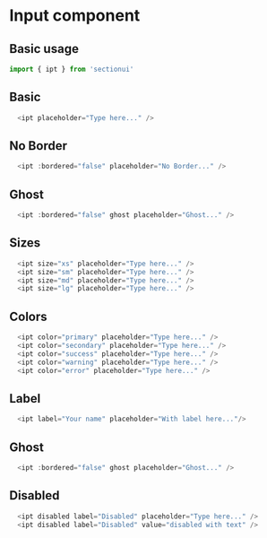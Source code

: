 # Input component

## Basic usage

```ts
import { ipt } from 'sectionui'
```

## Basic

<div class="flex flex-wrap items-center gap-3">
  <ipt placeholder="Type here..." />
</div>

```ts
  <ipt placeholder="Type here..." />
```

## No Border

<div class="flex flex-wrap items-center gap-3 bg-base-gray-200/30 pl-2 py-3 rounded-$rounded-btn">
  <ipt :bordered="false" placeholder="No Border..." />
</div>

```ts
  <ipt :bordered="false" placeholder="No Border..." />
```

## Ghost

<div class="flex flex-wrap items-center gap-3 bg-base-gray-200/20 pl-2 py-3 rounded-$rounded-btn">
  <ipt :bordered="false" ghost placeholder="Ghost..." />
</div>

```ts
  <ipt :bordered="false" ghost placeholder="Ghost..." />
```

## Sizes

<div class="flex flex-wrap gap-2 items-center">
  <ipt size="xs" placeholder="Type here..." />
  <ipt size="sm" placeholder="Type here..." />
  <ipt size="md" placeholder="Type here..." />
  <ipt size="lg" placeholder="Type here..." />
</div>

```ts
  <ipt size="xs" placeholder="Type here..." />
  <ipt size="sm" placeholder="Type here..." />
  <ipt size="md" placeholder="Type here..." />
  <ipt size="lg" placeholder="Type here..." />
```
## Colors

<div class="flex flex-wrap items-center gap-3">
  <ipt color="primary" placeholder="Type here..." />
  <ipt color="secondary" placeholder="Type here..." />
  <ipt color="success" placeholder="Type here..." />
  <ipt color="warning" placeholder="Type here..." />
  <ipt color="error" placeholder="Type here..." />
</div>

```ts
  <ipt color="primary" placeholder="Type here..." />
  <ipt color="secondary" placeholder="Type here..." />
  <ipt color="success" placeholder="Type here..." />
  <ipt color="warning" placeholder="Type here..." />
  <ipt color="error" placeholder="Type here..." />
```

## Label

<div class="flex flex-wrap items-center gap-3">
  <ipt label="Your name" placeholder="With label here..."/>
</div>

```ts
  <ipt label="Your name" placeholder="With label here..."/>
```
## Ghost

<div class="flex flex-wrap items-center gap-3 bg-base-gray-200/20 pl-2 py-3 rounded-$rounded-btn">
    <ipt :bordered="false" ghost placeholder="Ghost..." />
</div>

```ts
  <ipt :bordered="false" ghost placeholder="Ghost..." />
```
## Disabled

<div class="flex flex-wrap items-center gap-3">
  <ipt disabled label="Disabled" placeholder="Type here..." />
  <ipt disabled label="Disabled" value="disabled with text" />
</div>

```ts
  <ipt disabled label="Disabled" placeholder="Type here..." />
  <ipt disabled label="Disabled" value="disabled with text" />
```
